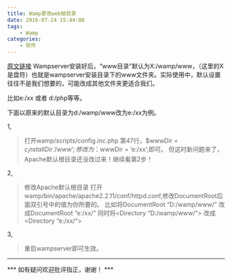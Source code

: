 ```yaml
---
title: Wamp更改web根目录
date: 2016-07-24 15:44:08
tags:
    - Wamp
categories:
    - 软件
---
```


[原文链接](http://blog.csdn.net/xia777xia/article/details/6282346)
Wampserver安装好后，“www目录”默认为X:/wamp/www，（这里的X是盘符）也就是wampserver安装目录下的www文件夹。实际使用中，默认设置往往不是我们想要的，可能改成其他文件夹更适合我们。

比如e:/xx 或者 d:/php等等。

下面以原来的默认目录为d:/wamp/www改为e:/xx为例。

<!-- more -->

1,

> 打开wamp/scripts/config.inc.php
> 第47行，$wwwDir = $c_installDir.’/www’;
> 修改为：$wwwDir = ‘e:/xx’;即可。
> 但这时新问题来了，Apache默认根目录还没改过来！继续看第2步！

2,

> 修改Apache默认根目录
> 打开wamp/bin/apache/apache2.2.11/conf/httpd.conf,修改DocumentRoot后面双引号中的值为你所要的。
> 比如将DocumentRoot “D:/wamp/www/”
> 改成DocumentRoot “e:/xx/”
> 同时将<Directory “D:/wamp/www/“>
> 改成<Directory “e:/xx/“>

3,
> 重启wampserver即可生效。

---

*** 如有疑问欢迎批评指正，谢谢！ ***
